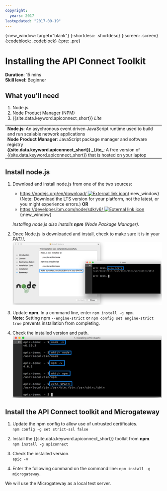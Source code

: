 ```yaml
---
copyright:
  years: 2017
lastupdated: "2017-09-19"
---
```


{:new_window: target="blank"}
{:shortdesc: .shortdesc}
{:screen: .screen}
{:codeblock: .codeblock}
{:pre: .pre}

# Installing the API Connect Toolkit
**Duration**: 15 mins  
**Skill level**: Beginner  

## What you'll need
1. Node.js
2. Node Product Manager (NPM)
3. {{site.data.keyword.apiconnect_short}} _Lite_

<table>
  <tr><td><b>Node.js</b>: An asychronous event driven JavaScript runtime used to build and run scalable network applications
    <br>
    <b>Node Product Manager</b>: JavaScript package manager and software registry<br>
    <b>{{site.data.keyword.apiconnect_short}} _Lite_</b>: A free version of {{site.data.keyword.apiconnect_short}} that is hosted on your laptop</td></tr>
  </table>  


## Install node.js
1. Download and install node.js from one of the two sources:
   * [https://nodejs.org/en/download/ ![External link icon](../../../icons/launch-glyph.svg "External link icon")](https://nodejs.org/en/download/){:new_window} (Note: Download the LTS version for your platform, not the latest, or you might experience errors.)
      **OR**
   * [https://developer.ibm.com/node/sdk/v6/ ![External link icon](../../../icons/launch-glyph.svg "External link icon")](https://developer.ibm.com/node/sdk/v6/){:new_window}  

    _Installing node.js also installs **npm** (Node Package Manager)_.

2.  Once Node.js is downloaded and install, check to make sure it is in your _PATH_.
    ![](images/verify-path.png)  

3. Update **npm**. In a command line, enter `npm install -g npm`.  
   **Note:** Setting npm `--engine-strict` or `npm config set engine-strict true` prevents installation from completing.


4. Check the installed version and path.
   ![](images/screenshot_install_apic-1.png)  



## Install the API Connect toolkit and Microgateway
1. Update the npm config to allow use of untrusted certificates.  
   `npm config -g set strict-ssl false`  

2. Install the {{site.data.keyword.apiconnect_short}} toolkit from **npm**.  
    `npm install -g apiconnect`

3. Check the installed version.  
    `apic -v`

4. Enter the following command on the command line: `npm install -g microgateway`.

We will use the Microgateway as a local test server.
